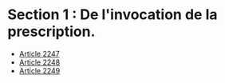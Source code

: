# Section 1 : De l'invocation de la prescription.

- [Article 2247](article-2247.md)
- [Article 2248](article-2248.md)
- [Article 2249](article-2249.md)
